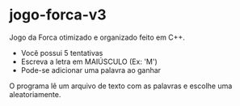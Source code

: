 # jogo-forca-v3
Jogo da Forca otimizado e organizado feito em C++.
- Você possui 5 tentativas
- Escreva a letra em MAIÚSCULO (Ex: 'M')
- Pode-se adicionar uma palavra ao ganhar

O programa lê um arquivo de texto com as palavras e escolhe uma aleatoriamente.
